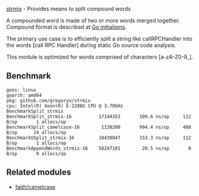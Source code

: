 [strmix](https://pkg.go.dev/github.com/gregoryv/strmix) - Provides means to split compound words

A compounded word is made of two or more words merged together.
Compound format is described at [Go initialisms](
https://github.com/golang/go/wiki/CodeReviewComments#initialisms
).

The primary use case is to efficiently split a string like
callRPCHandler into the words [call RPC Handler] during static Go
source code analysis.

This module is optimized for words comprised of characters
[a-zA-Z0-9_].

## Benchmark

    goos: linux
    goarch: amd64
    pkg: github.com/gregoryv/strmix
    cpu: Intel(R) Xeon(R) E-2288G CPU @ 3.70GHz
    BenchmarkSplit_strmix
    BenchmarkSplit_strmix-16          17144353       109.6 ns/op     112 B/op       1 allocs/op
    BenchmarkSplit_camelcase-16        1138200       994.4 ns/op     488 B/op      24 allocs/op
    BenchmarkUSplit_strmix-16         10438047       153.3 ns/op     112 B/op       1 allocs/op
    BenchmarkAppendWords_strmix-16    58247101        20.5 ns/op       0 B/op       0 allocs/op


## Related modules

- [faith/camelcase](https://pkg.go.dev/github.com/fatih/camelcase)

